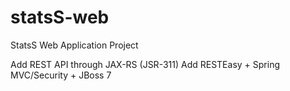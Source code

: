 statsS-web
==========

StatsS Web Application Project

Add REST API through JAX-RS (JSR-311)
Add RESTEasy + Spring MVC/Security + JBoss 7